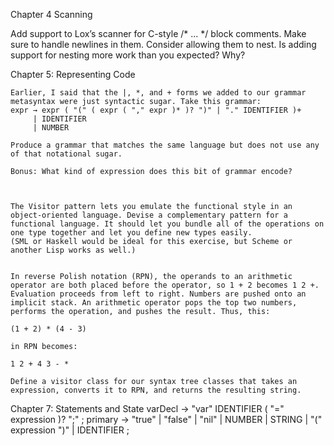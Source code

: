 Chapter 4 Scanning

Add support to Lox’s scanner for C-style /* ... */ block comments. Make sure to handle newlines in them. Consider allowing them to nest. Is adding support for nesting more work than you expected? Why?

Chapter 5: Representing Code

    Earlier, I said that the |, *, and + forms we added to our grammar metasyntax were just syntactic sugar. Take this grammar:
    expr → expr ( "(" ( expr ( "," expr )* )? ")" | "." IDENTIFIER )+
         | IDENTIFIER
         | NUMBER

    Produce a grammar that matches the same language but does not use any of that notational sugar.

    Bonus: What kind of expression does this bit of grammar encode?



    The Visitor pattern lets you emulate the functional style in an object-oriented language. Devise a complementary pattern for a functional language. It should let you bundle all of the operations on one type together and let you define new types easily.
    (SML or Haskell would be ideal for this exercise, but Scheme or another Lisp works as well.)


    In reverse Polish notation (RPN), the operands to an arithmetic operator are both placed before the operator, so 1 + 2 becomes 1 2 +. Evaluation proceeds from left to right. Numbers are pushed onto an implicit stack. An arithmetic operator pops the top two numbers, performs the operation, and pushes the result. Thus, this:

    (1 + 2) * (4 - 3)

    in RPN becomes:

    1 2 + 4 3 - *

    Define a visitor class for our syntax tree classes that takes an expression, converts it to RPN, and returns the resulting string.

Chapter 7: Statements and State
    varDecl        → "var" IDENTIFIER ( "=" expression )? ";" ;
    primary        → "true" | "false" | "nil"
               | NUMBER | STRING
               | "(" expression ")"
               | IDENTIFIER ;

